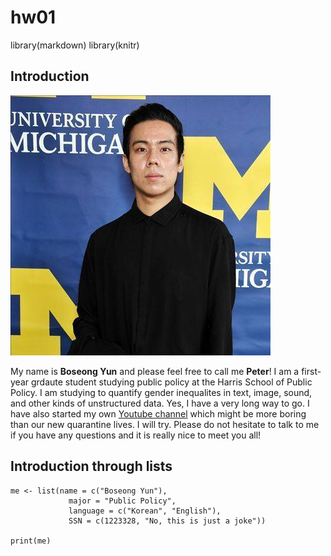 # hw01
library(markdown)
library(knitr)

## Introduction
![me](Michigan.jpg)

My name is **Boseong Yun** and please feel free to call me **Peter**! I am a first-year grdaute student studying public policy at the Harris School of Public Policy. I am studying to quantify gender inequalites in text, image, sound, and other kinds of unstructured data. Yes, I have a very long way to go. I have also started my own [Youtube channel](https://www.youtube.com/channel/UCfv5YsyMCcQPNyT-g0cEYGA) which might be more boring than our new quarantine lives. I will try. Please do not hesitate to talk to me if you have any questions and it is really nice to meet you all! 

## Introduction through lists
```{r}
me <- list(name = c("Boseong Yun"),
             major = "Public Policy",
             language = c("Korean", "English"),
             SSN = c(1223328, "No, this is just a joke"))
             
print(me)
```
             
